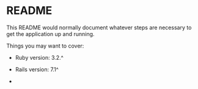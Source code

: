 # README

This README would normally document whatever steps are necessary to get the
application up and running.

Things you may want to cover:

* Ruby version: 3.2.^
* Rails version: 7.1^

* 
